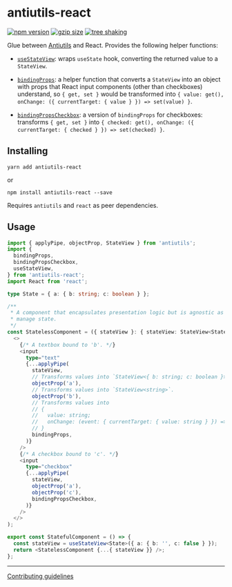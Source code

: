 # antiutils-react

[![npm version](https://badge.fury.io/js/antiutils-react.svg)](https://badge.fury.io/js/antiutils-react)
[![gzip size](https://badgen.net/bundlephobia/minzip/antiutils-react?color=green)](https://bundlephobia.com/result?p=antiutils-react)
[![tree shaking](https://badgen.net/bundlephobia/tree-shaking/antiutils-react)](https://bundlephobia.com/result?p=antiutils-react)

Glue between [Antiutils](https://github.com/ivan7237d/antiutils) and React. Provides the following helper functions:

- [`useStateView`](https://github.com/ivan7237d/antiutils-react/blob/master/src/internal/useStateView.ts): wraps `useState` hook, converting the returned value to a `StateView`.

- [`bindingProps`](https://github.com/ivan7237d/antiutils-react/blob/master/src/internal/bindingProps.ts): a helper function that converts a `StateView` into an object with props that React input components (other than checkboxes) understand, so `{ get, set }` would be transformed into `{ value: get(), onChange: ({ currentTarget: { value } }) => set(value) }`.

- [`bindingPropsCheckbox`](https://github.com/ivan7237d/antiutils-react/blob/master/src/internal/bindingPropsCheckbox.ts): a version of `bindingProps` for checkboxes: transforms `{ get, set }` into `{ checked: get(), onChange: ({ currentTarget: { checked } }) => set(checked) }`.

## Installing

```
yarn add antiutils-react
```

or

```
npm install antiutils-react --save
```

Requires `antiutils` and `react` as peer dependencies.

## Usage

```ts
import { applyPipe, objectProp, StateView } from 'antiutils';
import {
  bindingProps,
  bindingPropsCheckbox,
  useStateView,
} from 'antiutils-react';
import React from 'react';

type State = { a: { b: string; c: boolean } };

/**
 * A component that encapsulates presentation logic but is agnostic as to how we
 * manage state.
 */
const StatelessComponent = ({ stateView }: { stateView: StateView<State> }) => (
  <>
    {/* A textbox bound to 'b'. */}
    <input
      type="text"
      {...applyPipe(
        stateView,
        // Transforms values into `StateView<{ b: string; c: boolean }>`.
        objectProp('a'),
        // Transforms values into `StateView<string>`.
        objectProp('b'),
        // Transforms values into
        // {
        //   value: string;
        //   onChange: (event: { currentTarget: { value: string } }) => void;
        // }
        bindingProps,
      )}
    />
    {/* A checkbox bound to 'c'. */}
    <input
      type="checkbox"
      {...applyPipe(
        stateView,
        objectProp('a'),
        objectProp('c'),
        bindingPropsCheckbox,
      )}
    />
  </>
);

export const StatefulComponent = () => {
  const stateView = useStateView<State>({ a: { b: '', c: false } });
  return <StatelessComponent {...{ stateView }} />;
};
```

---

[Contributing guidelines](https://github.com/ivan7237d/antiutils/blob/master/.github/CONTRIBUTING.md)
